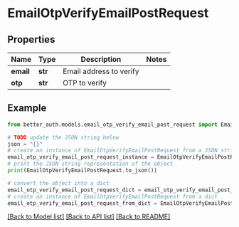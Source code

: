 # EmailOtpVerifyEmailPostRequest


## Properties

Name | Type | Description | Notes
------------ | ------------- | ------------- | -------------
**email** | **str** | Email address to verify | 
**otp** | **str** | OTP to verify | 

## Example

```python
from better_auth.models.email_otp_verify_email_post_request import EmailOtpVerifyEmailPostRequest

# TODO update the JSON string below
json = "{}"
# create an instance of EmailOtpVerifyEmailPostRequest from a JSON string
email_otp_verify_email_post_request_instance = EmailOtpVerifyEmailPostRequest.from_json(json)
# print the JSON string representation of the object
print(EmailOtpVerifyEmailPostRequest.to_json())

# convert the object into a dict
email_otp_verify_email_post_request_dict = email_otp_verify_email_post_request_instance.to_dict()
# create an instance of EmailOtpVerifyEmailPostRequest from a dict
email_otp_verify_email_post_request_from_dict = EmailOtpVerifyEmailPostRequest.from_dict(email_otp_verify_email_post_request_dict)
```
[[Back to Model list]](../README.md#documentation-for-models) [[Back to API list]](../README.md#documentation-for-api-endpoints) [[Back to README]](../README.md)


